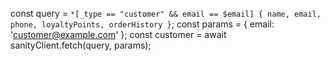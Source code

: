 const query = `*[_type == "customer" && email == $email] {
  name, email, phone, loyaltyPoints, orderHistory
}`;
const params = { email: 'customer@example.com' };
const customer = await sanityClient.fetch(query, params);
